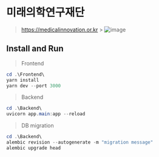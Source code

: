 # 미래의학연구재단

> https://medicalinnovation.or.kr > ![image](https://user-images.githubusercontent.com/75025529/229030286-f8f53a9a-72f7-442a-8f84-00723c3e7957.png)

## Install and Run

> Frontend

```powershell
cd .\Frontend\
yarn install
yarn dev --port 3000
```

> Backend

```powershell
cd .\Backend\
uvicorn app.main:app --reload
```

> DB migration

```powershell
cd .\Backend\
alembic revision --autogenerate -m "migration message"
alembic upgrade head
```
